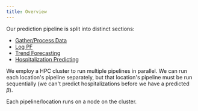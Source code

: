 ```yaml
---
title: Overview
---
```


Our prediction pipeline is split into distinct sections:
- [Gather/Process Data](/PF_forecast/process_data)
- [Log PF](/PF_forecast/log_pf)
- [Trend Forecasting](/PF_forecast/trend_forecasting)
- [Hospitalization Predicting](/PF_forecast/hosp_predictions)

We employ a HPC cluster to run multiple pipelines in parallel. We can run 
each location's pipeline separately, but that location's pipeline must be 
run sequentially (we can't predict hospitalizations before we have a 
predicted $\beta$). 

Each pipeline/location runs on a node on the cluster. 

